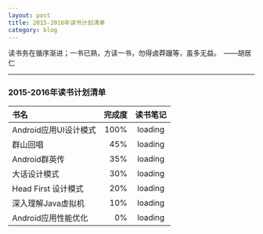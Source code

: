 ```yaml
---
layout: post
title: 2015-2016年读书计划清单
category: blog
---
```


读书务在循序渐进；一书已熟，方读一书，勿得卤莽躐等，虽多无益。　——胡居仁

---

### 2015-2016年读书计划清单  
| 书名      |    完成度 | 读书笔记  |  
| :-------- | --------:| :--: |  
| Android应用UI设计模式 |  100% | loading  |  
| 群山回唱  | 45% |  loading   |  
| Android群英传 |   35%  |  loading |  
| 大话设计模式 |    30% | loading  |  
| Head First 设计模式 |  20% | loading  |  
| 深入理解Java虚拟机 |    10% | loading  |  
| Android应用性能优化 |    0% | loading  |  